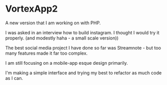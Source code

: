 # VortexApp2
A new version that I am working on with PHP.

I was asked in an interview how to build instagram. I thought I would try it properly. (and modestly haha - a small scale version))

The best social media project I have done so far was Streamnote - but too many features made it far too complex.

I am still focusing on a mobile-app esque design primarily. 

I'm making a simple interface and trying my best to refactor as much code as I can.
